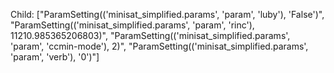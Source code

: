 Child: ["ParamSetting(('minisat_simplified.params', 'param', 'luby'), 'False')", "ParamSetting(('minisat_simplified.params', 'param', 'rinc'), 11210.985365206803)", "ParamSetting(('minisat_simplified.params', 'param', 'ccmin-mode'), 2)", "ParamSetting(('minisat_simplified.params', 'param', 'verb'), '0')"]